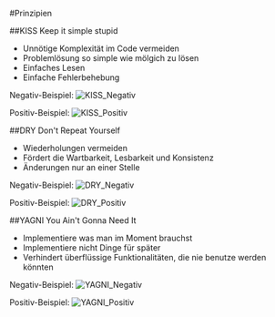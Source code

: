 #Prinzipien

##KISS
Keep it simple stupid
- Unnötige Komplexität im Code vermeiden
- Problemlösung so simple wie mölgich zu lösen
- Einfaches Lesen
- Einfache Fehlerbehebung

Negativ-Beispiel: 
![KISS_Negativ](https://github.com/GSO-SW/git-zusammenfassung-winsen-rene/assets/145109199/65eb954d-24dd-4d5f-9235-4c8f2c812f38)


Positiv-Beispiel: 
![KISS_Positiv](https://github.com/GSO-SW/git-zusammenfassung-winsen-rene/assets/145109199/7a930781-0035-40fa-865f-7aaf2da7cb43)

##DRY
Don't Repeat Yourself
- Wiederholungen vermeiden
- Fördert die Wartbarkeit, Lesbarkeit und Konsistenz
- Änderungen nur an einer Stelle
	
Negativ-Beispiel: 
![DRY_Negativ](https://github.com/GSO-SW/git-zusammenfassung-winsen-rene/assets/145109199/417c7de9-3040-4944-9780-d091b83cf892)


Positiv-Beispiel: 
![DRY_Positiv](https://github.com/GSO-SW/git-zusammenfassung-winsen-rene/assets/145109199/2f089ba1-fcae-4e2a-b02a-18c40d382db3)


	
##YAGNI
You Ain't Gonna Need It
- Implementiere was man im Moment brauchst
- Implementiere nicht Dinge für später
- Verhindert überflüssige Funktionalitäten, die nie benutze werden könnten

Negativ-Beispiel: 
![YAGNI_Negativ](https://github.com/GSO-SW/git-zusammenfassung-winsen-rene/assets/145109199/49e68367-04b2-4329-9901-273ab4bc158b)

Positiv-Beispiel: 
![YAGNI_Positiv](https://github.com/GSO-SW/git-zusammenfassung-winsen-rene/assets/145109199/dda18792-7e95-4af5-824e-4c04706e99a3)
